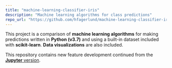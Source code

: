 ```yaml
---
title: "machine-learning-classifier-iris"
description: "Machine learning algorithms for class predictions"
repo_url: "https://github.com/hfagerlund/machine-learning-classifier-iris/"
---
```


This project is a comparison of **machine learning algorithms** for making predictions written in **Python (v3.7)** and using a built-in dataset included with **scikit-learn**. **Data visualizations** are also included.

This repository contains new feature development continued from the [**Jupyter** version](https://github.com/hfagerlund/machine-learning-iris-analysis).
